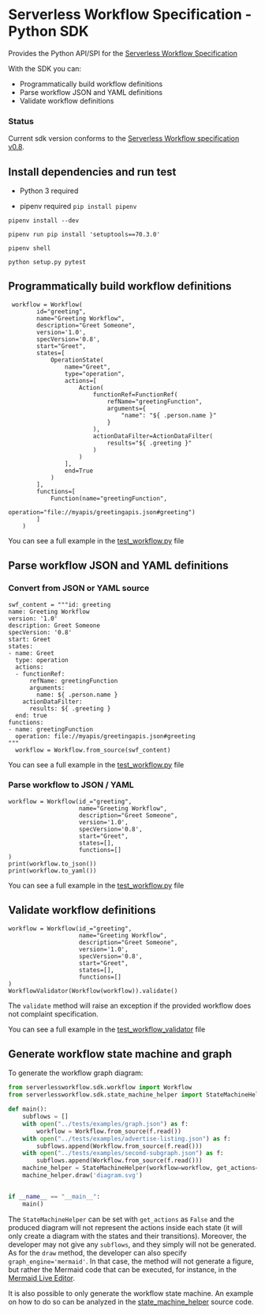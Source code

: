 # Serverless Workflow Specification - Python SDK

Provides the Python API/SPI for the [Serverless Workflow Specification](https://github.com/serverlessworkflow/specification)

With the SDK you can:
* Programmatically build workflow definitions 
* Parse workflow JSON and YAML definitions
* Validate workflow definitions

### Status

Current sdk version conforms to the [Serverless Workflow specification v0.8](https://github.com/serverlessworkflow/specification/tree/0.8.x).


## Install dependencies and run test 

- Python 3 required

- pipenv required `pip install pipenv`

```
pipenv install --dev

pipenv run pip install 'setuptools==70.3.0'

pipenv shell

python setup.py pytest
```

## Programmatically build workflow definitions 

```
 workflow = Workflow(
        id="greeting",
        name="Greeting Workflow",
        description="Greet Someone",
        version='1.0',
        specVersion='0.8',
        start="Greet",
        states=[
            OperationState(
                name="Greet",
                type="operation",
                actions=[
                    Action(
                        functionRef=FunctionRef(
                            refName="greetingFunction",
                            arguments={
                                "name": "${ .person.name }"
                            }
                        ),
                        actionDataFilter=ActionDataFilter(
                            results="${ .greeting }"
                        )
                    )
                ],
                end=True
            )
        ],
        functions=[
            Function(name="greetingFunction",
                     operation="file://myapis/greetingapis.json#greeting")
        ]
    )
```
You can see a full example in the [test_workflow.py](tests/serverlessworkflow/sdk/test_workflow.py) file

## Parse workflow JSON and YAML definitions

### Convert from JSON or YAML source

```
swf_content = """id: greeting
name: Greeting Workflow
version: '1.0'
description: Greet Someone
specVersion: '0.8'
start: Greet
states:
- name: Greet
  type: operation
  actions:
  - functionRef:
      refName: greetingFunction
      arguments:
        name: ${ .person.name }
    actionDataFilter:
      results: ${ .greeting }
  end: true
functions:
- name: greetingFunction
  operation: file://myapis/greetingapis.json#greeting
"""
  workflow = Workflow.from_source(swf_content)
```

You can see a full example in the [test_workflow.py](tests/serverlessworkflow/sdk/test_workflow.py) file


### Parse workflow to JSON / YAML

```
workflow = Workflow(id_="greeting",
                    name="Greeting Workflow",
                    description="Greet Someone",
                    version='1.0',
                    specVersion='0.8',
                    start="Greet",
                    states=[],
                    functions=[]
)                
print(workflow.to_json())
print(workflow.to_yaml())
```

You can see a full example in the [test_workflow.py](tests/serverlessworkflow/sdk/test_workflow.py) file


## Validate workflow definitions

```
workflow = Workflow(id_="greeting",
                    name="Greeting Workflow",
                    description="Greet Someone",
                    version='1.0',
                    specVersion='0.8',
                    start="Greet",
                    states=[],
                    functions=[]
)
WorkflowValidator(Workflow(workflow)).validate()

```
The `validate` method will raise an exception if the provided workflow does not complaint specification.

You can see a full example in the [test_workflow_validator](tests/serverlessworkflow/sdk/test_workflow_validator.py) file

## Generate workflow state machine and graph

To generate the workflow graph diagram:

```python
from serverlessworkflow.sdk.workflow import Workflow
from serverlessworkflow.sdk.state_machine_helper import StateMachineHelper

def main():
    subflows = []
    with open("../tests/examples/graph.json") as f:
        workflow = Workflow.from_source(f.read())
    with open("../tests/examples/advertise-listing.json") as f:
        subflows.append(Workflow.from_source(f.read()))
    with open("../tests/examples/second-subgraph.json") as f:
        subflows.append(Workflow.from_source(f.read()))
    machine_helper = StateMachineHelper(workflow=workflow, get_actions=True, subflows=subflows)
    machine_helper.draw('diagram.svg')


if __name__ == "__main__":
    main()
```

The `StateMachineHelper` can be set with `get_actions` as `False` and the produced diagram will not represent the actions inside each state (it will only create a diagram with the states and their transitions). Moreover, the developer may not give any `subflows`, and they simply will not be generated.
As for the `draw` method, the developer can also specify `graph_engine='mermaid'`. In that case, the method will not generate a figure, but rather the Mermaid code that can be executed, for instance, in the [Mermaid Live Editor](https://mermaid.live).

It is also possible to only generate the workflow state machine. An example on how to do so can be analyzed in the [state_machine_helper](serverlessworkflow/sdk/state_machine_helper.py) source code.
